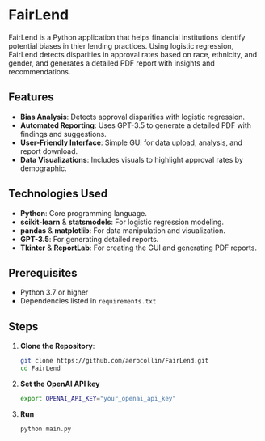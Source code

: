 # FairLend
FairLend is a Python application that helps financial institutions identify potential biases in thier lending practices. Using logistic regression, FairLend detects disparities in approval rates based on race, ethnicity, and gender, and generates a detailed PDF report with insights and recommendations.

## Features

- **Bias Analysis**: Detects approval disparities with logistic regression.
- **Automated Reporting**: Uses GPT-3.5 to generate a detailed PDF with findings and suggestions.
- **User-Friendly Interface**: Simple GUI for data upload, analysis, and report download.
- **Data Visualizations**: Includes visuals to highlight approval rates by demographic.

## Technologies Used

- **Python**: Core programming language.
- **scikit-learn** & **statsmodels**: For logistic regression modeling.
- **pandas** & **matplotlib**: For data manipulation and visualization.
- **GPT-3.5**: For generating detailed reports.
- **Tkinter** & **ReportLab**: For creating the GUI and generating PDF reports.

## Prerequisites

- Python 3.7 or higher
- Dependencies listed in `requirements.txt`

## Steps

1. **Clone the Repository**:
   ```bash
   git clone https://github.com/aerocollin/FairLend.git
   cd FairLend

2. **Set the OpenAI API key**
    ```bash
   export OPENAI_API_KEY="your_openai_api_key"
3. **Run**
    ```bash
   python main.py


